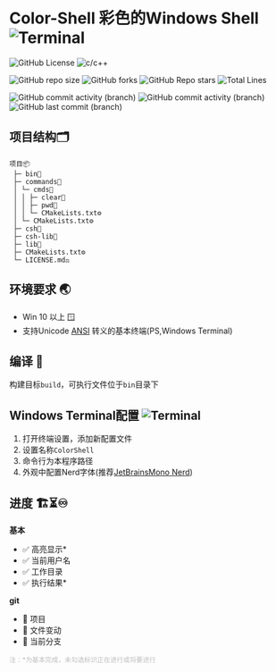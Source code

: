 # Color-Shell 彩色的Windows Shell ![Terminal](https://img.shields.io/badge/%3E__-3c3c3c)

[//]: # (概览)
![GitHub License](https://img.shields.io/github/license/Yin-Jinlong/color-shell)
![c/c++](https://img.shields.io/badge/c/c%2B%2B-v23-00589d)

[//]: # (仓库信息)
![GitHub repo size](https://img.shields.io/github/repo-size/Yin-Jinlong/color-shell)
![GitHub forks](https://img.shields.io/github/forks/Yin-Jinlong/color-shell)
![GitHub Repo stars](https://img.shields.io/github/stars/Yin-Jinlong/color-shell)
![Total Lines](https://img.shields.io/badge/total_lines-1465-9a9a9a)

[//]: # (活动)
![GitHub commit activity (branch)](https://img.shields.io/github/commit-activity/m/Yin-Jinlong/color-shell)
![GitHub commit activity (branch)](https://img.shields.io/github/commit-activity/m/Yin-Jinlong/color-shell/main?label=commit%20main)
![GitHub last commit (branch)](https://img.shields.io/github/last-commit/Yin-Jinlong/color-shell/main)

## 项目结构🗂️

```text
项目📦
 ├─ bin📁
 ├─ commands💼
 │ └─ cmds🧰
 │ │ ├─ clear📘
 │ │ ├─ pwd📘
 │ │ └─ CMakeLists.txt⚙️
 │ └─ CMakeLists.txt⚙️
 ├─ csh💼
 ├─ csh-lib💼
 ├─ lib📁
 ├─ CMakeLists.txt⚙️
 └─ LICENSE.md⚖️
```

## 环境要求 🌏

- Win 10 以上 🪟
- 支持Unicode [ANSI](https://zh.wikipedia.org/wiki/ANSI%E8%BD%AC%E4%B9%89%E5%BA%8F%E5%88%97)
  转义的基本终端(PS,Windows Terminal)

## 编译 🔨

构建目标`build`，可执行文件位于`bin`目录下

## Windows Terminal配置 ![Terminal](https://img.shields.io/badge/%3E__-3c3c3c)

1. 打开终端设置，添加新配置文件
2. 设置名称`ColorShell`
3. 命令行为本程序路径
4. 外观中配置Nerd字体(推荐[JetBrainsMono Nerd](https://www.jetbrains.com/lp/mono/))

## 进度 🏗️⏳♾️

**基本**

- ✅ 高亮显示*
- ✅ 当前用户名
- ✅ 工作目录
- ✅ 执行结果*

**git**

- 🔲 项目
- 🔲 文件变动
- 🔲 当前分支

<small style="color:rgba(128,128,128,0.5)">注：*为基本完成，未勾选标识正在进行或将要进行</small>
